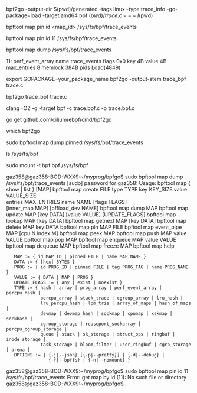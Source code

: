 bpf2go -output-dir $(pwd)/generated -tags linux -type trace_info -go-package=load -target amd64 bpf $(pwd)/trace.c -- -I$(pwd)

bpftool map pin id <map_id> /sys/fs/bpf/trace_events

bpftool map pin id 11 /sys/fs/bpf/trace_events

bpftool map dump /sys/fs/bpf/trace_events



11: perf_event_array  name trace_events  flags 0x0
        key 4B  value 4B  max_entries 8  memlock 384B
        pids Load(4849)


export GOPACKAGE=your_package_name
bpf2go -output-stem trace_bpf trace.c

bpf2go trace_bpf trace.c



clang -O2 -g -target bpf -c trace.bpf.c -o trace.bpf.o

go get github.com/cilium/ebpf/cmd/bpf2go

which bpf2go



sudo bpftool map dump pinned /sys/fs/bpf/trace_events


ls /sys/fs/bpf

sudo mount -t bpf bpf /sys/fs/bpf


gaz358@gaz358-BOD-WXX9:~/myprog/bpfgo$ sudo bpftool map dump /sys/fs/bpf/trace_events
[sudo] password for gaz358: 
Usage: bpftool map { show | list }   [MAP]
       bpftool map create     FILE type TYPE key KEY_SIZE value VALUE_SIZE \
                                  entries MAX_ENTRIES name NAME [flags FLAGS] \
                                  [inner_map MAP] [offload_dev NAME]
       bpftool map dump       MAP
       bpftool map update     MAP [key DATA] [value VALUE] [UPDATE_FLAGS]
       bpftool map lookup     MAP [key DATA]
       bpftool map getnext    MAP [key DATA]
       bpftool map delete     MAP  key DATA
       bpftool map pin        MAP  FILE
       bpftool map event_pipe MAP [cpu N index M]
       bpftool map peek       MAP
       bpftool map push       MAP value VALUE
       bpftool map pop        MAP
       bpftool map enqueue    MAP value VALUE
       bpftool map dequeue    MAP
       bpftool map freeze     MAP
       bpftool map help

       MAP := { id MAP_ID | pinned FILE | name MAP_NAME }
       DATA := { [hex] BYTES }
       PROG := { id PROG_ID | pinned FILE | tag PROG_TAG | name PROG_NAME }
       VALUE := { DATA | MAP | PROG }
       UPDATE_FLAGS := { any | exist | noexist }
       TYPE := { hash | array | prog_array | perf_event_array | percpu_hash |
                 percpu_array | stack_trace | cgroup_array | lru_hash |
                 lru_percpu_hash | lpm_trie | array_of_maps | hash_of_maps |
                 devmap | devmap_hash | sockmap | cpumap | xskmap | sockhash |
                 cgroup_storage | reuseport_sockarray | percpu_cgroup_storage |
                 queue | stack | sk_storage | struct_ops | ringbuf | inode_storage |
                 task_storage | bloom_filter | user_ringbuf | cgrp_storage | arena }
       OPTIONS := { {-j|--json} [{-p|--pretty}] | {-d|--debug} |
                    {-f|--bpffs} | {-n|--nomount} }
gaz358@gaz358-BOD-WXX9:~/myprog/bpfgo$ sudo bpftool map pin id 11 /sys/fs/bpf/trace_events
Error: get map by id (11): No such file or directory
gaz358@gaz358-BOD-WXX9:~/myprog/bpfgo$ 
